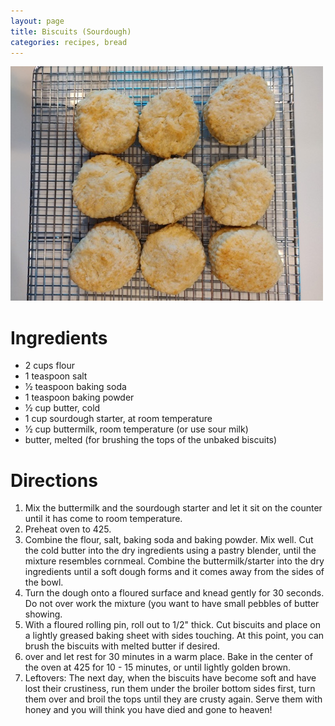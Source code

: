 ```yaml
---
layout: page
title: Biscuits (Sourdough)
categories: recipes, bread
---
```


![Yum!](/assets/images/biscuits.jpg)


# Ingredients

* 2 cups flour
* 1 teaspoon salt
* 1⁄2 teaspoon baking soda
* 1 teaspoon baking powder
* 1⁄2 cup butter, cold
* 1 cup sourdough starter, at room temperature
* 1⁄2 cup buttermilk, room temperature (or use sour milk)
* butter, melted (for brushing the tops of the unbaked biscuits)

# Directions

1. Mix the buttermilk and the sourdough starter and let it sit on the counter until it has come to room temperature.
2. Preheat oven to 425.
3. Combine the flour, salt, baking soda and baking powder. Mix well. Cut the cold butter into the dry ingredients using a pastry blender, until the mixture resembles cornmeal.
Combine the buttermilk/starter into the dry ingredients until a soft dough forms and it comes away from the sides of the bowl.
4. Turn the dough onto a floured surface and knead gently for 30 seconds. Do not over work the mixture (you want to have small pebbles of butter showing.
5. With a floured rolling pin, roll out to 1/2" thick. Cut biscuits and place on a lightly greased baking sheet with sides touching. At this point, you can brush the biscuits with melted butter if desired.
6. over and let rest for 30 minutes in a warm place. Bake in the center of the oven at 425 for 10 - 15 minutes, or until lightly golden brown.
7. Leftovers: The next day, when the biscuits have become soft and have lost their crustiness, run them under the broiler bottom sides first, turn them over and broil the tops until they are crusty again. Serve them with honey and you will think you have died and gone to heaven!
